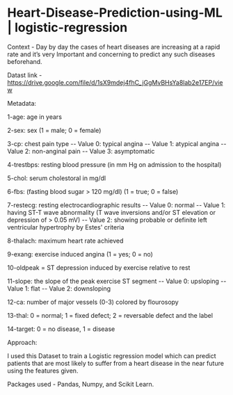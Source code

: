 # Heart-Disease-Prediction-using-ML | logistic-regression

Context - Day by day the cases of heart diseases are increasing at a rapid rate and it’s very Important and concerning to predict any such diseases beforehand.

Datast link - https://drive.google.com/file/d/1sX9mdej4fhC_jGgMvBHsYa8lab2e17EP/view

Metadata:

1-age: age in years

2-sex: sex (1 = male; 0 = female)

3-cp: chest pain type
-- Value 0: typical angina
-- Value 1: atypical angina
-- Value 2: non-anginal pain
-- Value 3: asymptomatic

4-trestbps: resting blood pressure (in mm Hg on admission to the hospital)

5-chol: serum cholestoral in mg/dl

6-fbs: (fasting blood sugar > 120 mg/dl) (1 = true; 0 = false)

7-restecg: resting electrocardiographic results
-- Value 0: normal
-- Value 1: having ST-T wave abnormality (T wave inversions and/or ST elevation or depression of > 0.05 mV)
-- Value 2: showing probable or definite left ventricular hypertrophy by Estes' criteria

8-thalach: maximum heart rate achieved

9-exang: exercise induced angina (1 = yes; 0 = no)

10-oldpeak = ST depression induced by exercise relative to rest

11-slope: the slope of the peak exercise ST segment
-- Value 0: upsloping
-- Value 1: flat
-- Value 2: downsloping

12-ca: number of major vessels (0-3) colored by flourosopy

13-thal: 0 = normal; 1 = fixed defect; 2 = reversable defect and the label

14-target: 0 = no disease, 1 = disease


Approach:

I used this Dataset to train a Logistic regression model which can predict patients that are most likely to suffer from a heart disease in the near future using the features given.

Packages used - Pandas, Numpy, and Scikit Learn.

